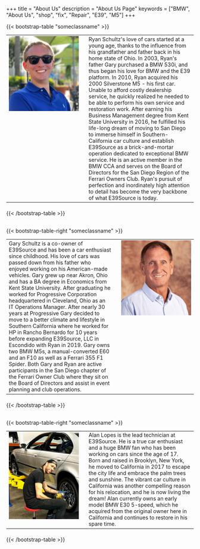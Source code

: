 +++
title = "About Us"
description = "About Us Page"
keywords = ["BMW", "About Us", "shop", "fix", "Repair", "E39", "M5"]
+++

{{< bootstrap-table "someclassname" >}}
<table style="width:100%; border:none; margin-bottom: 20px;">
<tr>
<td style="width:40%; vertical-align:top; border:none;"><span class="centered-table-img"><img src="/img/AboutPicRyan_resized.png" style="width: auto; max-height: 300px;"></span></td>
<td style="width:60%; vertical-align:top; padding-left: 20px; border:none;">Ryan Schultz's love of cars started at a young age, thanks to the influence from his grandfather and father back in his home state of Ohio. In 2003, Ryan's father Gary purchased a BMW 530i, and thus began his love for BMW and the E39 platform. In 2010, Ryan acquired his 2000 Silverstone M5 - his first car.  Unable to afford costly dealership service, he quickly realized he needed to be able to perform his own service and restoration work.  After earning his Business Management degree from Kent State University in 2016, he fulfilled his life-long dream of moving to San Diego to immerse himself in Southern-California car culture and establish E39Source as a brick-and-mortar operation dedicated to exceptional BMW service.  He is an active member in the BMW CCA and serves on the Board of Directors for the San Diego Region of the Ferrari Owners Club. Ryan's pursuit of perfection and inordinately high attention to detail has become the very backbone of what E39Source is today.</td>
</tr>
</table>
{{< /bootstrap-table >}}

<div style="margin-top: 30px; margin-bottom: 30px;"></div>

{{< bootstrap-table-right "someclassname" >}}
<table style="width:100%; border:none; margin-bottom: 20px;">
<tr>
<td style="width:60%; vertical-align:top; padding-right: 20px; border:none;">Gary Schultz is a co-owner of E39Source and has been a car enthusiast since childhood. His love of cars was passed down from his father who enjoyed working on his American-made vehicles.  Gary grew up near Akron, Ohio and has a BA degree in Economics from Kent State University.  After graduating he worked for Progressive Corporation headquartered in Cleveland, Ohio as an IT Operations Manager.  After nearly 30 years at Progressive Gary decided to move to a better climate and lifestyle in Southern California where he worked for HP in Rancho Bernardo for 10 years before expanding E39Source, LLC in Escondido with Ryan in 2019. Gary owns two BMW M5s, a manual-converted E60 and an F10 as well as a Ferrari 355 F1 Spider.  Both Gary and Ryan are active participants in the San Diego chapter of the Ferrari Owner Club where they sit on the Board of Directors and assist in event planning and club operations.</td>
<td style="width:40%; vertical-align:top; border:none;"><span class="centered-table-img"><img src="/img/MEWP1342_resized_resized.png" style="width: auto; max-height: 300px;"></span></td>
</tr>
</table>
{{< /bootstrap-table >}}

<div style="margin-top: 30px; margin-bottom: 30px;"></div>

{{< bootstrap-table-right "someclassname" >}}
<table style="width:100%; border:none; margin-bottom: 20px;">
<tr>
<td style="width:40%; vertical-align:top; border:none;"><span class="centered-table-img"><img src="/img/Alan_Lopes_Pic_resized-2.png" style="width: auto; max-height: 300px;"></span></td>
<td style="width:60%; vertical-align:top; padding-left: 20px; border:none;">Alan Lopes is the lead technician at E39Source. He is a true car enthusiast and a huge BMW fan who has been working on cars since the age of 17. Born and raised in Brooklyn, New York, he moved to California in 2017 to escape the city life and embrace the palm trees and sunshine. The vibrant car culture in California was another compelling reason for his relocation, and he is now living the dream! Alan currently owns an early model BMW E30 5-speed, which he acquired from the original owner here in California and continues to restore in his spare time.</td>
</tr>
</table>
{{< /bootstrap-table >}}





